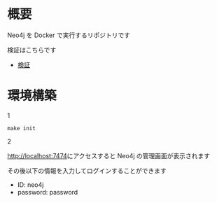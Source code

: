 # 概要

Neo4j を Docker で実行するリポジトリです

検証はこちらです

- [検証](https://github.com/campbel2525/sample-projects/tree/main/005_neo4j/docs/0_%E6%A4%9C%E8%A8%BC)

# 環境構築

1

```
make init
```

2

[http://localhost:7474](http://localhost:7474)にアクセスすると Neo4j の管理画面が表示されます

その後以下の情報を入力してログインすることができます

- ID: neo4j
- password: password
